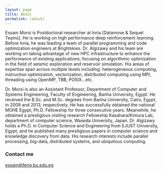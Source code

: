 ```yaml
---
layout: page
title: About
permalink: /about/
---
```


Essam Morsi is  Postdoctoral researcher at Inria [Datamove & Sequel Teams]. He is working on high performance deep reinforcement learning. Before Inria, he was leading a team of parallel programming and code optimization engineers at Brightskies. Dr. Algizawy and his team are working on taking advantage of new HPC infrastructure to enhance the performance of existing applications; focusing on algorithmic optimization in the field of seismic exploration and reservoir simulation. His areas of expertise span across multiple levels including: heterogeneous computing, instruction optimization, vectorization, distributed computing using MPI, threading using OpenMP, TBB, POSIX…etc.

Dr. Morsi is also an Assistant Professor, Department of Computer and Systems Engineering, Faculty of Engineering, Banha University, Egypt. He received the B.Sc. and M.Sc. degrees from Banha University, Cairo, Egypt, in 2009 and 2013, respectively. He has successfully obtained the national MOHE Egypt, Ph.D. Fellowship for three consecutive years. Meanwhile, he obtained a prestigious visiting research Fellowship Kasahara/Kimura Lab, department of computer science, Waseda University, Japan.
Dr. Algizawy holds a Ph.D. in Computer Science and Engineering from EJUST University, Egypt; and he published many prestigious papers in computer science and knowledge discovery from data. His research interests include parallel processing, big-data, distributed systems, and ubiquitous computing.

### Contact me

[essam@feng.bu.edu.eg](mailto:essam@feng.bu.edu.eg)
